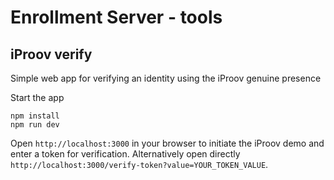 # Enrollment Server - tools

## iProov verify

Simple web app for verifying an identity using the iProov genuine presence

Start the app
```
npm install
npm run dev
```

Open `http://localhost:3000` in your browser to initiate the iProov demo and enter a token for verification.
Alternatively open directly `http://localhost:3000/verify-token?value=YOUR_TOKEN_VALUE`.
